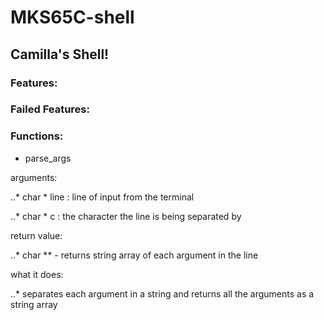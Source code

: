 # MKS65C-shell
## Camilla's Shell!
### Features:

### Failed Features:
### Functions:
* parse_args

arguments:

..* char * line : line of input from the terminal

..* char * c    : the character the line is being separated by

 return value:
 
..* char ** - returns string array of each argument in the line
   
 what it does:
 
..* separates each argument in a string and returns all the arguments as a string array

